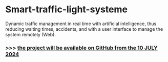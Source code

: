 # Smart-traffic-light-systeme
Dynamic traffic management in real time with artificial intelligence, thus reducing waiting times, accidents, and with a user interface to manage the system remotely (Web).

### >>> [the project will be available on GitHub from the 10 JULY 2024](https://www.linkedin.com/posts/achraf-sehlaoui_pfe-informatique-gaeznielogiciel-activity-7214481718785814528-Q9P5?utm_source=share&utm_medium=member_desktop)
